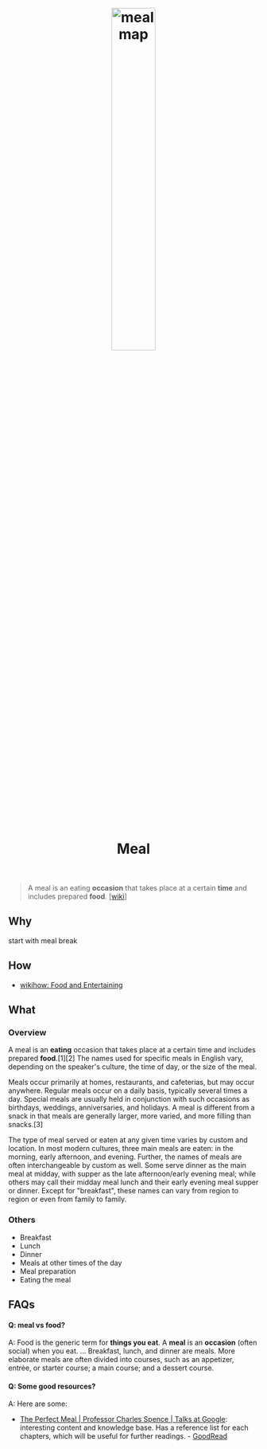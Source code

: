<h1 align="center">
<br>
	<a href="https://www.wikiwand.com/en/Meal#/External_links">
  <img src="https://i.imgur.com/tlCnu3y.png" alt="meal map" width=42%">
  </a>
  <br><br>
Meal 
  <br><br>
</h1>


> A meal is an eating **occasion** that takes place at a certain **time** and includes prepared **food**. [[wiki](https://www.wikiwand.com/en/Meal)]

## Why 

start with meal break

## How

* [wikihow: Food and Entertaining](https://www.wikihow.com/Category:Food-and-Entertaining) 


## What 

### Overview

A meal is an **eating** occasion that takes place at a certain time and includes prepared **food**.[1][2] The names used for specific meals in English vary, depending on the speaker's culture, the time of day, or the size of the meal.

Meals occur primarily at homes, restaurants, and cafeterias, but may occur anywhere. Regular meals occur on a daily basis, typically several times a day. Special meals are usually held in conjunction with such occasions as birthdays, weddings, anniversaries, and holidays. A meal is different from a snack in that meals are generally larger, more varied, and more filling than snacks.[3]

The type of meal served or eaten at any given time varies by custom and location. In most modern cultures, three main meals are eaten: in the morning, early afternoon, and evening. Further, the names of meals are often interchangeable by custom as well. Some serve dinner as the main meal at midday, with supper as the late afternoon/early evening meal; while others may call their midday meal lunch and their early evening meal supper or dinner. Except for "breakfast", these names can vary from region to region or even from family to family.

### Others

* Breakfast
* Lunch
* Dinner
* Meals at other times of the day
* Meal preparation
* Eating the meal


## FAQs

#### Q: meal vs food?

A: Food is the generic term for **things you eat**. A **meal** is an **occasion** (often social) when you eat. ... Breakfast, lunch, and dinner are meals. More elaborate meals are often divided into courses, such as an appetizer, entrée, or starter course; a main course; and a dessert course.

#### Q: Some good resources?

A: Here are some:

* [The Perfect Meal | Professor Charles Spence | Talks at Google](https://www.youtube.com/watch?v=JgUVjKsP_wc):  interesting content and knowledge base. Has a reference list for each chapters, which will be useful for further readings. - [GoodRead](https://www.goodreads.com/book/show/20972677-the-perfect-meal?from_search=true&from_srp=true&qid=t3TFkokQyd&rank=4)

